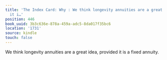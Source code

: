 ```yaml
---
title: 'The Index Card: Why : We think longevity annuities are a great idea, provided
  it i…'
position: 446
book_uuid: 3b3c636e-878a-459a-adc5-8da017f35bc6
location: '1731'
source: kindle
touch: false
---
```


We think longevity annuities are a great idea, provided it is a fixed annuity.